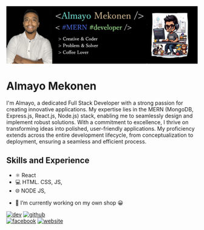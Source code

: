 <img src="https://github.com/almayomekonen/almayomekonen/blob/main/almayopop.png">

# Almayo Mekonen
I'm Almayo, a dedicated
Full Stack Developer with a strong passion for creating innovative applications. My expertise lies in the MERN (MongoDB, Express.js, React.js, Node.js) stack, enabling me to seamlessly design and implement robust solutions.
With a commitment to excellence, I thrive on transforming ideas into polished, user-friendly applications. My proficiency extends across the entire development lifecycle, from conceptualization to deployment, ensuring a seamless and efficient process.

## Skills and Experience
* ⚛️ React
* 💻 HTML. CSS, JS,
* 🌐 NODE JS, 


- 🔭 I’m currently working on my own shop 😀 

[<img src='https://cdn.jsdelivr.net/npm/simple-icons@3.0.1/icons/dev-dot-to.svg' alt='dev' height='40'>](https://almayo-mek.com/) 
[<img background-color="white" src='https://cdn.jsdelivr.net/npm/simple-icons@3.0.1/icons/github.svg' alt='github' height='40'>](https://github.com/almayomekonen)  
[<img src='https://cdn.jsdelivr.net/npm/simple-icons@3.0.1/icons/facebook.svg' alt='facebook' height='40'>](https://www.facebook.com/https://www.facebook.com/profile.php?id=100002097524154&locale=he_IL) [<img src='https://cdn.jsdelivr.net/npm/simple-icons@3.0.1/icons/icloud.svg' alt='website' height='40'>](https://almayo-mek.com/)  

